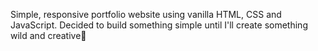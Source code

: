 Simple, responsive portfolio website using vanilla HTML, CSS and JavaScript.
Decided to build something simple until I'll create something wild and creative🙂
